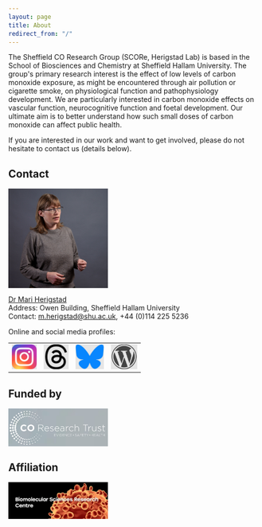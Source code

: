 ```yaml
---
layout: page
title: About
redirect_from: "/"
---
```

The Sheffield CO Research Group (SCORe, Herigstad Lab) is based in the School of Biosciences and Chemistry at Sheffield Hallam University. The group's primary research interest is the effect of low levels of carbon monoxide exposure, as might be encountered through air pollution or cigarette smoke, on physiological function and pathophysiology development. We are particularly interested in carbon monoxide effects on vascular function, neurocognitive function and foetal development. Our ultimate aim is to better understand how such small doses of carbon monoxide can affect public health. 

If you are interested in our work and want to get involved, please do not hesitate to contact us (details below).  

## Contact
  
<img src="/assets/mariherigstadportrait2.jpg" alt="Mari Herigstad" align="middle" style="width: 200px;"/> 

<a href="https://www.shu.ac.uk/about-us/our-people/staff-profiles/mari-herigstad">Dr Mari Herigstad</a><br>
Address: Owen Building, Sheffield Hallam University<br>
Contact: <m.herigstad@shu.ac.uk>, +44 (0)114 225 5236<br>

Online and social media profiles: 
<table><tr><td><a href="https://www.instagram.com/carbonmonoxideresearch/"><img src="/assets/instagramlogo.jpg" alt="Instagram" style="height: 50px;"/></a><td><a href="https://www.threads.net/@carbonmonoxideresearch"><img src="/assets/threadslogo.jpg" alt="Threads" style="height: 50px;"/></a><td><a href="https://bsky.app/profile/herigstad.bsky.social"><img src="/assets/blueskylogo.jpg" alt="Bluesky" style="height: 50px;"/></a><td><a href="https://mariherigstad.wordpress.com"><img src="/assets/wordpresslogo.jpg" alt="Blog" style="height: 50px;"/></a></tr></table>

## Funded by
<a href="http://www.coresearchtrust.org/"><img src="/assets/CORT_logo.jpg" alt="CO Research Trust" align="middle" style="width: 200px;" /></a>

## Affiliation
<a href="https://www.shu.ac.uk/research/specialisms/biomolecular-sciences-research-centre"><img src="/assets/BMRC_logo.jpg" alt="BMRC" align="middle" style="width: 200px;" /></a> 
